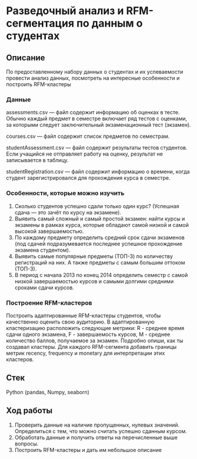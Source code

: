 # Разведочный анализ и RFM-сегментация по данным о студентах

## Описание

По предоставленному набору данных о студентах и их успеваемости провести анализ данных, посмотреть на интересные особенности и построить RFM-кластеры

### Данные

assessments.csv — файл содержит информацию об оценках в тесте. Обычно каждый предмет в семестре включает ряд тестов с оценками, за которыми следует заключительный экзаменационный тест (экзамен).

courses.csv — файл содержит список предметов по семестрам.

studentAssessment.csv — файл содержит результаты тестов студентов. Если учащийся не отправляет работу на оценку, результат не записывается в таблицу.

studentRegistration.csv — файл содержит информацию о времени, когда студент зарегистрировался для прохождения курса в семестре.

### Особенности, которые можно изучить

1. Сколько студентов успешно сдали только один курс? (Успешная сдача — это зачёт по курсу на экзамене).
2. Выявить самый сложный и самый простой экзамен: найти курсы и экзамены в рамках курса, которые обладают самой низкой и самой высокой завершаемостью.
3. По каждому предмету определить средний срок сдачи экзаменов (под сдачей подразумевается последнее успешное прохождение экзамена студентом).
4. Выявить самые популярные предметы (ТОП-3) по количеству регистраций на них. А также предметы с самым большим оттоком (ТОП-3).
5. В период с начала 2013 по конец 2014 определить семестр с самой низкой завершаемостью курсов и самыми долгими средними сроками сдачи курсов.

### Построение RFM-кластеров

Построить адаптированные RFM-кластеры студентов, чтобы качественно оценить свою аудиторию. В адаптированную кластеризацию расположить следующие метрики: R - среднее время сдачи одного экзамена, F - завершаемость курсов, M - среднее количество баллов, получаемое за экзамен. 
Подробно опиши, как ты создавал кластеры. Для каждого RFM-сегмента добавить границы метрик recency, frequency и monetary для интерпретации этих кластеров.

## Стек

Python (pandas, Numpy, seaborn)

## Ход работы

1. Проверить данные на наличие пропущенных, нулевых значений. Определиться с тем, что можно считать успешно сданным курсом.
2. Обработать данные и получить ответы на перечисленные выше вопросы.
3. Построить RFM-кластеры и дать им небольшое описание
